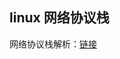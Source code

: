## linux 网络协议栈

网络协议栈解析：[链接](https://github.com/0voice/linux_kernel_wiki/blob/main/文章/网络协议栈/Linux网络栈解剖.md)

